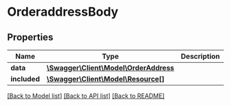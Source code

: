 # OrderaddressBody

## Properties
Name | Type | Description | Notes
------------ | ------------- | ------------- | -------------
**data** | [**\Swagger\Client\Model\OrderAddress**](OrderAddress.md) |  | [optional] 
**included** | [**\Swagger\Client\Model\Resource[]**](Resource.md) |  | [optional] 

[[Back to Model list]](../../README.md#documentation-for-models) [[Back to API list]](../../README.md#documentation-for-api-endpoints) [[Back to README]](../../README.md)

